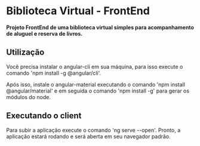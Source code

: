 # Biblioteca Virtual - FrontEnd

**Projeto FrontEnd de uma biblioteca virtual simples para acompanhamento de aluguel e reserva de livros.**

## Utilização

Você precisa instalar o angular-cli em sua máquina, para isso execute o comando 'npm install -g @angular/cli'.

Após isso, instale o angular-material executando o comando 'npm install @angular/material' e em seguida o 
comando 'npm install -g' para gerar os módulos do node.

## Executando o client

Para subir a aplicação execute o comando 'ng serve --open'. Pronto, a aplicação estará rodando e será aberta 
em seu navegador padrão.

